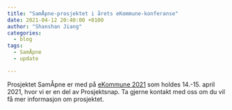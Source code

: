 ```yaml
---
title: "SamÅpne-prosjektet i årets eKommune-konferanse"
date: 2021-04-12 20:40:00 +0100
author: "Shanshan Jiang"
categories:
  - blog
tags:
  - SamÅpne
  - update

---
```


Prosjektet SamÅpne er med på [eKommune 2021](https://www.ekommun.no/) som holdes 14.-15. april 2021, hvor vi er en del av Prosjektsnap. Ta gjerne kontakt med oss om du vil få mer informasjon om prosjektet. 
